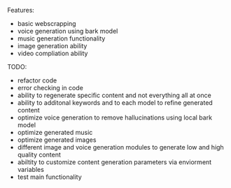 Features:
- basic webscrapping 
- voice generation using bark model 
- music generation functionality 
- image generation ability
- video compliation ability




TODO:
- refactor code
- error checking in code
- ability to regenerate specific content and not everything all at once
- ability to additonal keywords and to each model to refine generated content 
- optimize voice generation to remove hallucinations using local bark model
- optimize generated music
- optimize generated images
- different image and voice generation modules to generate low and high quality content
- abiltity to customize content generation parameters via enviorment variables
- test main functionality